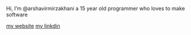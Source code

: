 Hi, I’m @arshavirmirzakhani
 a 15 year old programmer who loves to make software
 
[my website](https://arshavirmirzakhani.github.io/arshavirmirzakhani/)
[my linkdin](www.linkedin.com/in/arshavirmirzakhani)

